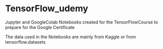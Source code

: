 # TensorFlow_udemy
Jupyter and GoogleColab Notebooks created for the TensorFlowCourse to prepare for the Google Certificate


The data used in the Notebooks are mainly from Kaggle or from tensorflow.datasets

